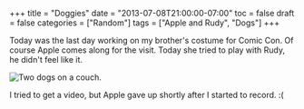+++
title = "Doggies"
date = "2013-07-08T21:00:00-07:00"
toc = false
draft = false
categories = ["Random"]
tags = ["Apple and Rudy", "Dogs"]
+++

<p>Today was the last day working on my brother's costume for Comic Con. Of course Apple comes along for the visit. Today she tried to play with Rudy, he didn't feel like it.</p>    
<p><img alt="Two dogs on a couch." src="http://cdn.smylee.com/images/2013/07/2013-07-07_12-28-24_301_zpsf3ab395b.jpg" title="Look at Apple Pie! She was in a playful mood. Rudy just wanted to lay around." /></p>    
<p>I tried to get a video, but Apple gave up shortly after I started to record. :(</p>  